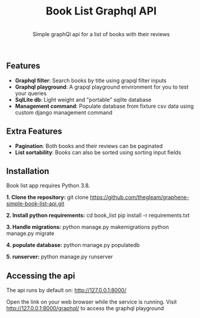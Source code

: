 

<div align="center">
  <h1>Book List Graphql API</h1>
</div>

<br>

<div align="center">
 Simple graphQl api for a list of books with their reviews
</div>

<br>

<br>

## Features

- **Graphql filter**: Search books by title using grapql filter inputs
- **Graphql playground**: A grapql playground environment for you to test your queries
- **SqlLite db**: Light weight and "portable" sqlite database
- **Management command**: Populate database from fixture csv data using custom django management command 

## Extra Features

- **Pagination**: Both books and their reviews can be paginated
- **List sortability**: Books can also be sorted using sorting input fields


## Installation

Book list app requires Python 3.8.

**1. Clone the repository:**
git clone https://github.com/thegleam/graphene-simple-book-list-api.git

**2. Install python requirements:**
cd book_list
pip install -r requirements.txt

**3. Handle migrations:**
python manage.py makemigrations
python manage.py migrate

**4. populate database:**
python manage.py populatedb

**5. runserver:**
python manage.py runserver

## Accessing the api

The api runs by default on:
http://127.0.0.1:8000/

Open the link on your web browser while the service is running.
Visit http://127.0.0.1:8000/graphql/ to access the graphql playground



